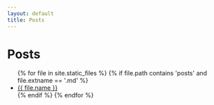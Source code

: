 ```yaml
---
layout: default
title: Posts
---
```


# Posts

<ul>
{% for file in site.static_files %}
  {% if file.path contains 'posts' and file.extname == '.md' %}
    <li><a href="{{ file.path | relative_url }}">{{ file.name }}</a></li>
  {% endif %}
{% endfor %}
</ul>
